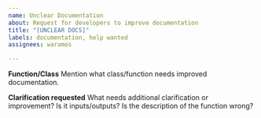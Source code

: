 ```yaml
---
name: Unclear Documentation
about: Request for developers to improve documentation
title: "[UNCLEAR DOCS]"
labels: documentation, help wanted
assignees: waramos

---
```


**Function/Class**
Mention what class/function needs improved documentation.

**Clarification requested**
What needs additional clarification or improvement? Is it inputs/outputs? Is the description of the function wrong?

